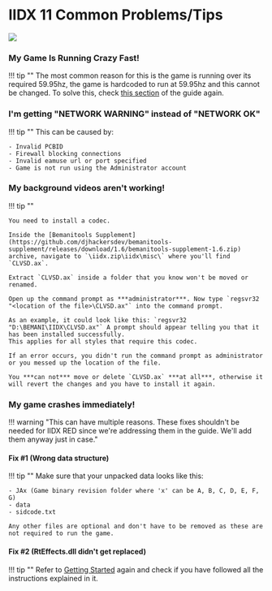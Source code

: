 # IIDX 11 Common Problems/Tips

<img src="/img/iidx11/RED_logo.png">

### My Game Is Running Crazy Fast!

!!! tip ""
	The most common reason for this is the game is running over its required 59.95hz, the game is hardcoded to run at 59.95hz and this cannot be changed. To solve this, check [this section](/games/iidx11/setup/#locking-the-games-fps) of the guide again.

### I'm getting "NETWORK WARNING" instead of "NETWORK OK"

!!! tip ""
	This can be caused by:

	- Invalid PCBID
	- Firewall blocking connections
	- Invalid eamuse url or port specified
	- Game is not run using the Administrator account 

### My background videos aren't working!

!!! tip ""

	You need to install a codec.
	
	Inside the [Bemanitools Supplement](https://github.com/djhackersdev/bemanitools-supplement/releases/download/1.6/bemanitools-supplement-1.6.zip) archive, navigate to `\iidx.zip\iidx\misc\` where you'll find `CLVSD.ax`.

	Extract `CLVSD.ax` inside a folder that you know won't be moved or renamed.

	Open up the command prompt as ***administrator***. Now type `regsvr32 "<location of the file>\CLVSD.ax"` into the command prompt.

	As an example, it could look like this: `regsvr32 "D:\BEMANI\IIDX\CLVSD.ax"` A prompt should appear telling you that it has been installed successfully.
	This applies for all styles that require this codec.

	If an error occurs, you didn't run the command prompt as administrator or you messed up the location of the file.

	You ***can not*** move or delete `CLVSD.ax` ***at all***, otherwise it will revert the changes and you have to install it again.

### My game crashes immediately!

!!! warning "This can have multiple reasons. These fixes shouldn't be needed for IIDX RED since we're addressing them in the guide. We'll add them anyway just in case."

#### Fix #1 (Wrong data structure)

!!! tip ""
	Make sure that your unpacked data looks like this:

	- JAx (Game binary revision folder where 'x' can be A, B, C, D, E, F, G)
	- data
	- sidcode.txt
	
	Any other files are optional and don't have to be removed as these are not required to run the game.

#### Fix #2 (RtEffects.dll didn't get replaced)

!!! tip ""
	Refer to [Getting Started](/games/iidx11/setup/#getting-started) again and check if you have followed all the instructions explained in it.